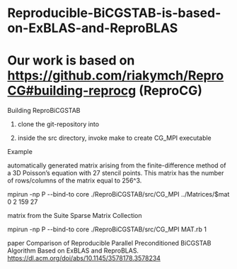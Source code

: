 # Reproducible-BiCGSTAB-is-based-on-ExBLAS-and-ReproBLAS
# Our work is based on https://github.com/riakymch/ReproCG#building-reprocg (ReproCG)

Building ReproBiCGSTAB

1. clone the git-repository into <ReproBiCGSTAB>

2. inside the src directory, invoke make to create CG_MPI executable


Example

automatically generated matrix arising from the finite-difference method of a 3D Poisson’s equation with 27 stencil points. This matrix has the number of rows/columns of the matrix equal to 256^3.
  
mpirun -np P --bind-to core ./ReproBiCGSTAB/src/CG_MPI ../Matrices/$mat 0 2 159 27

matrix from the Suite Sparse Matrix Collection

mpirun -np P --bind-to core ./ReproBiCGSTAB/src/CG_MPI MAT.rb 1

paper
Comparison of Reproducible Parallel Preconditioned BiCGSTAB Algorithm Based on ExBLAS and ReproBLAS.
https://dl.acm.org/doi/abs/10.1145/3578178.3578234
